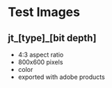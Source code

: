 # Test Images

## jt_[type]_[bit depth]

- 4:3 aspect ratio
- 800x600 pixels
- color
- exported with adobe products
